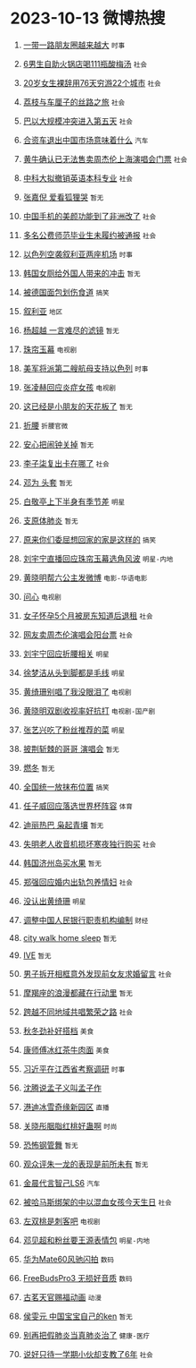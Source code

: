 # 2023-10-13 微博热搜 
1. [一带一路朋友圈越来越大](https://m.weibo.cn/search?containerid=100103type%3D1%26t%3D10%26q%3D%23%E4%B8%80%E5%B8%A6%E4%B8%80%E8%B7%AF%E6%9C%8B%E5%8F%8B%E5%9C%88%E8%B6%8A%E6%9D%A5%E8%B6%8A%E5%A4%A7%23&stream_entry_id=51&isnewpage=1&extparam=seat%3D1%26filter_type%3Drealtimehot%26pos%3D0%26c_type%3D51%26q%3D%2523%25E4%25B8%2580%25E5%25B8%25A6%25E4%25B8%2580%25E8%25B7%25AF%25E6%259C%258B%25E5%258F%258B%25E5%259C%2588%25E8%25B6%258A%25E6%259D%25A5%25E8%25B6%258A%25E5%25A4%25A7%2523%26dgr%3D0%26stream_entry_id%3D51%26cate%3D10103%26display_time%3D1697138269%26pre_seqid%3D1697138269011027352204) `时事` 

2. [6男生自助火锅店喝111瓶酸梅汤](https://m.weibo.cn/search?containerid=100103type%3D1%26t%3D10%26q%3D%236%E7%94%B7%E7%94%9F%E8%87%AA%E5%8A%A9%E7%81%AB%E9%94%85%E5%BA%97%E5%96%9D111%E7%93%B6%E9%85%B8%E6%A2%85%E6%B1%A4%23&stream_entry_id=31&isnewpage=1&extparam=seat%3D1%26stream_entry_id%3D31%26c_type%3D31%26band_rank%3D1%26cate%3D5001%26filter_type%3Drealtimehot%26pos%3D0%26lcate%3D5001%26q%3D%25236%25E7%2594%25B7%25E7%2594%259F%25E8%2587%25AA%25E5%258A%25A9%25E7%2581%25AB%25E9%2594%2585%25E5%25BA%2597%25E5%2596%259D111%25E7%2593%25B6%25E9%2585%25B8%25E6%25A2%2585%25E6%25B1%25A4%2523%26dgr%3D0%26realpos%3D1%26flag%3D2%26display_time%3D1697138269%26pre_seqid%3D1697138269011027352204) `社会` 

3. [20岁女生裸辞用76天穷游22个城市](https://m.weibo.cn/search?containerid=100103type%3D1%26t%3D10%26q%3D%2320%E5%B2%81%E5%A5%B3%E7%94%9F%E8%A3%B8%E8%BE%9E%E7%94%A876%E5%A4%A9%E7%A9%B7%E6%B8%B822%E4%B8%AA%E5%9F%8E%E5%B8%82%23&stream_entry_id=31&isnewpage=1&extparam=seat%3D1%26stream_entry_id%3D31%26c_type%3D31%26band_rank%3D2%26cate%3D5001%26filter_type%3Drealtimehot%26pos%3D1%26lcate%3D5001%26q%3D%252320%25E5%25B2%2581%25E5%25A5%25B3%25E7%2594%259F%25E8%25A3%25B8%25E8%25BE%259E%25E7%2594%25A876%25E5%25A4%25A9%25E7%25A9%25B7%25E6%25B8%25B822%25E4%25B8%25AA%25E5%259F%258E%25E5%25B8%2582%2523%26dgr%3D0%26realpos%3D2%26flag%3D0%26display_time%3D1697138269%26pre_seqid%3D1697138269011027352204) `社会` 

4. [荔枝与车厘子的丝路之旅](https://m.weibo.cn/search?containerid=100103type%3D1%26t%3D10%26q%3D%23%E8%8D%94%E6%9E%9D%E4%B8%8E%E8%BD%A6%E5%8E%98%E5%AD%90%E7%9A%84%E4%B8%9D%E8%B7%AF%E4%B9%8B%E6%97%85%23&stream_entry_id=31&isnewpage=1&extparam=seat%3D1%26stream_entry_id%3D31%26c_type%3D31%26band_rank%3D3%26cate%3D5001%26filter_type%3Drealtimehot%26pos%3D2%26lcate%3D5001%26q%3D%2523%25E8%258D%2594%25E6%259E%259D%25E4%25B8%258E%25E8%25BD%25A6%25E5%258E%2598%25E5%25AD%2590%25E7%259A%2584%25E4%25B8%259D%25E8%25B7%25AF%25E4%25B9%258B%25E6%2597%2585%2523%26dgr%3D0%26realpos%3D3%26flag%3D0%26display_time%3D1697138269%26pre_seqid%3D1697138269011027352204) `社会` 

5. [巴以大规模冲突进入第五天](https://m.weibo.cn/search?containerid=100103type%3D1%26t%3D10%26q%3D%23%E5%B7%B4%E4%BB%A5%E5%A4%A7%E8%A7%84%E6%A8%A1%E5%86%B2%E7%AA%81%E8%BF%9B%E5%85%A5%E7%AC%AC%E4%BA%94%E5%A4%A9%23&stream_entry_id=31&isnewpage=1&extparam=seat%3D1%26stream_entry_id%3D31%26c_type%3D31%26band_rank%3D4%26cate%3D5001%26filter_type%3Drealtimehot%26pos%3D3%26lcate%3D5001%26q%3D%2523%25E5%25B7%25B4%25E4%25BB%25A5%25E5%25A4%25A7%25E8%25A7%2584%25E6%25A8%25A1%25E5%2586%25B2%25E7%25AA%2581%25E8%25BF%259B%25E5%2585%25A5%25E7%25AC%25AC%25E4%25BA%2594%25E5%25A4%25A9%2523%26dgr%3D0%26realpos%3D4%26flag%3D0%26display_time%3D1697138269%26pre_seqid%3D1697138269011027352204) `社会` 

6. [合资车退出中国市场意味着什么](https://m.weibo.cn/search?containerid=100103type%3D1%26t%3D10%26q%3D%23%E5%90%88%E8%B5%84%E8%BD%A6%E9%80%80%E5%87%BA%E4%B8%AD%E5%9B%BD%E5%B8%82%E5%9C%BA%E6%84%8F%E5%91%B3%E7%9D%80%E4%BB%80%E4%B9%88%23&stream_entry_id=31&isnewpage=1&extparam=seat%3D1%26stream_entry_id%3D31%26c_type%3D31%26band_rank%3D5%26cate%3D5001%26filter_type%3Drealtimehot%26pos%3D4%26lcate%3D5001%26q%3D%2523%25E5%2590%2588%25E8%25B5%2584%25E8%25BD%25A6%25E9%2580%2580%25E5%2587%25BA%25E4%25B8%25AD%25E5%259B%25BD%25E5%25B8%2582%25E5%259C%25BA%25E6%2584%258F%25E5%2591%25B3%25E7%259D%2580%25E4%25BB%2580%25E4%25B9%2588%2523%26dgr%3D0%26realpos%3D5%26flag%3D0%26display_time%3D1697138269%26pre_seqid%3D1697138269011027352204) `汽车` 

7. [黄牛确认已无法售卖周杰伦上海演唱会门票](https://m.weibo.cn/search?containerid=100103type%3D1%26t%3D10%26q%3D%23%E9%BB%84%E7%89%9B%E7%A1%AE%E8%AE%A4%E5%B7%B2%E6%97%A0%E6%B3%95%E5%94%AE%E5%8D%96%E5%91%A8%E6%9D%B0%E4%BC%A6%E4%B8%8A%E6%B5%B7%E6%BC%94%E5%94%B1%E4%BC%9A%E9%97%A8%E7%A5%A8%23&stream_entry_id=31&isnewpage=1&extparam=seat%3D1%26stream_entry_id%3D31%26c_type%3D31%26band_rank%3D6%26cate%3D5001%26filter_type%3Drealtimehot%26pos%3D5%26lcate%3D5001%26q%3D%2523%25E9%25BB%2584%25E7%2589%259B%25E7%25A1%25AE%25E8%25AE%25A4%25E5%25B7%25B2%25E6%2597%25A0%25E6%25B3%2595%25E5%2594%25AE%25E5%258D%2596%25E5%2591%25A8%25E6%259D%25B0%25E4%25BC%25A6%25E4%25B8%258A%25E6%25B5%25B7%25E6%25BC%2594%25E5%2594%25B1%25E4%25BC%259A%25E9%2597%25A8%25E7%25A5%25A8%2523%26dgr%3D0%26realpos%3D6%26flag%3D0%26display_time%3D1697138269%26pre_seqid%3D1697138269011027352204) `社会` 

8. [中科大拟撤销英语本科专业](https://m.weibo.cn/search?containerid=100103type%3D1%26t%3D10%26q%3D%23%E4%B8%AD%E7%A7%91%E5%A4%A7%E6%8B%9F%E6%92%A4%E9%94%80%E8%8B%B1%E8%AF%AD%E6%9C%AC%E7%A7%91%E4%B8%93%E4%B8%9A%23&stream_entry_id=31&isnewpage=1&extparam=seat%3D1%26stream_entry_id%3D31%26c_type%3D31%26band_rank%3D7%26cate%3D5001%26filter_type%3Drealtimehot%26pos%3D6%26lcate%3D5001%26q%3D%2523%25E4%25B8%25AD%25E7%25A7%2591%25E5%25A4%25A7%25E6%258B%259F%25E6%2592%25A4%25E9%2594%2580%25E8%258B%25B1%25E8%25AF%25AD%25E6%259C%25AC%25E7%25A7%2591%25E4%25B8%2593%25E4%25B8%259A%2523%26dgr%3D0%26realpos%3D7%26flag%3D0%26display_time%3D1697138269%26pre_seqid%3D1697138269011027352204) `社会` 

9. [张嘉倪 爱看狐狸哭](https://m.weibo.cn/search?containerid=100103type%3D1%26t%3D10%26q%3D%E5%BC%A0%E5%98%89%E5%80%AA+%E7%88%B1%E7%9C%8B%E7%8B%90%E7%8B%B8%E5%93%AD&stream_entry_id=31&isnewpage=1&extparam=seat%3D1%26stream_entry_id%3D31%26c_type%3D31%26band_rank%3D8%26cate%3D5001%26filter_type%3Drealtimehot%26pos%3D7%26lcate%3D5001%26q%3D%25E5%25BC%25A0%25E5%2598%2589%25E5%2580%25AA%2520%25E7%2588%25B1%25E7%259C%258B%25E7%258B%2590%25E7%258B%25B8%25E5%2593%25AD%26dgr%3D0%26realpos%3D8%26flag%3D0%26display_time%3D1697138269%26pre_seqid%3D1697138269011027352204) `暂无` 

10. [中国手机的美颜功能到了非洲改了](https://m.weibo.cn/search?containerid=100103type%3D1%26t%3D10%26q%3D%23%E4%B8%AD%E5%9B%BD%E6%89%8B%E6%9C%BA%E7%9A%84%E7%BE%8E%E9%A2%9C%E5%8A%9F%E8%83%BD%E5%88%B0%E4%BA%86%E9%9D%9E%E6%B4%B2%E6%94%B9%E4%BA%86%23&stream_entry_id=31&isnewpage=1&extparam=seat%3D1%26stream_entry_id%3D31%26c_type%3D31%26band_rank%3D9%26cate%3D5001%26filter_type%3Drealtimehot%26pos%3D8%26lcate%3D5001%26q%3D%2523%25E4%25B8%25AD%25E5%259B%25BD%25E6%2589%258B%25E6%259C%25BA%25E7%259A%2584%25E7%25BE%258E%25E9%25A2%259C%25E5%258A%259F%25E8%2583%25BD%25E5%2588%25B0%25E4%25BA%2586%25E9%259D%259E%25E6%25B4%25B2%25E6%2594%25B9%25E4%25BA%2586%2523%26dgr%3D0%26realpos%3D9%26flag%3D0%26display_time%3D1697138269%26pre_seqid%3D1697138269011027352204) `社会` 

11. [多名公费师范毕业生未履约被通报](https://m.weibo.cn/search?containerid=100103type%3D1%26t%3D10%26q%3D%23%E5%A4%9A%E5%90%8D%E5%85%AC%E8%B4%B9%E5%B8%88%E8%8C%83%E6%AF%95%E4%B8%9A%E7%94%9F%E6%9C%AA%E5%B1%A5%E7%BA%A6%E8%A2%AB%E9%80%9A%E6%8A%A5%23&stream_entry_id=31&isnewpage=1&extparam=seat%3D1%26stream_entry_id%3D31%26c_type%3D31%26band_rank%3D10%26cate%3D5001%26filter_type%3Drealtimehot%26pos%3D9%26lcate%3D5001%26q%3D%2523%25E5%25A4%259A%25E5%2590%258D%25E5%2585%25AC%25E8%25B4%25B9%25E5%25B8%2588%25E8%258C%2583%25E6%25AF%2595%25E4%25B8%259A%25E7%2594%259F%25E6%259C%25AA%25E5%25B1%25A5%25E7%25BA%25A6%25E8%25A2%25AB%25E9%2580%259A%25E6%258A%25A5%2523%26dgr%3D0%26realpos%3D10%26flag%3D0%26display_time%3D1697138269%26pre_seqid%3D1697138269011027352204) `社会` 

12. [以色列空袭叙利亚两座机场](https://m.weibo.cn/search?containerid=100103type%3D1%26t%3D10%26q%3D%23%E4%BB%A5%E8%89%B2%E5%88%97%E7%A9%BA%E8%A2%AD%E5%8F%99%E5%88%A9%E4%BA%9A%E4%B8%A4%E5%BA%A7%E6%9C%BA%E5%9C%BA%23&stream_entry_id=31&isnewpage=1&extparam=seat%3D1%26stream_entry_id%3D31%26c_type%3D31%26band_rank%3D11%26cate%3D5001%26filter_type%3Drealtimehot%26pos%3D10%26lcate%3D5001%26q%3D%2523%25E4%25BB%25A5%25E8%2589%25B2%25E5%2588%2597%25E7%25A9%25BA%25E8%25A2%25AD%25E5%258F%2599%25E5%2588%25A9%25E4%25BA%259A%25E4%25B8%25A4%25E5%25BA%25A7%25E6%259C%25BA%25E5%259C%25BA%2523%26dgr%3D0%26realpos%3D11%26flag%3D0%26display_time%3D1697138269%26pre_seqid%3D1697138269011027352204) `时事` 

13. [韩国女厕给外国人带来的冲击](https://m.weibo.cn/search?containerid=100103type%3D1%26t%3D10%26q%3D%E9%9F%A9%E5%9B%BD%E5%A5%B3%E5%8E%95%E7%BB%99%E5%A4%96%E5%9B%BD%E4%BA%BA%E5%B8%A6%E6%9D%A5%E7%9A%84%E5%86%B2%E5%87%BB&stream_entry_id=31&isnewpage=1&extparam=seat%3D1%26stream_entry_id%3D31%26c_type%3D31%26band_rank%3D12%26cate%3D5001%26filter_type%3Drealtimehot%26pos%3D11%26lcate%3D5001%26q%3D%25E9%259F%25A9%25E5%259B%25BD%25E5%25A5%25B3%25E5%258E%2595%25E7%25BB%2599%25E5%25A4%2596%25E5%259B%25BD%25E4%25BA%25BA%25E5%25B8%25A6%25E6%259D%25A5%25E7%259A%2584%25E5%2586%25B2%25E5%2587%25BB%26dgr%3D0%26realpos%3D12%26flag%3D0%26display_time%3D1697138269%26pre_seqid%3D1697138269011027352204) `暂无` 

14. [被德国面包划伤食道](https://m.weibo.cn/search?containerid=100103type%3D1%26t%3D10%26q%3D%23%E8%A2%AB%E5%BE%B7%E5%9B%BD%E9%9D%A2%E5%8C%85%E5%88%92%E4%BC%A4%E9%A3%9F%E9%81%93%23&stream_entry_id=31&isnewpage=1&extparam=seat%3D1%26stream_entry_id%3D31%26c_type%3D31%26band_rank%3D13%26cate%3D5001%26filter_type%3Drealtimehot%26pos%3D12%26lcate%3D5001%26q%3D%2523%25E8%25A2%25AB%25E5%25BE%25B7%25E5%259B%25BD%25E9%259D%25A2%25E5%258C%2585%25E5%2588%2592%25E4%25BC%25A4%25E9%25A3%259F%25E9%2581%2593%2523%26dgr%3D0%26realpos%3D13%26flag%3D0%26display_time%3D1697138269%26pre_seqid%3D1697138269011027352204) `搞笑` 

15. [叙利亚](https://m.weibo.cn/search?containerid=100103type%3D1%26t%3D10%26q%3D%23%E5%8F%99%E5%88%A9%E4%BA%9A%23&stream_entry_id=31&isnewpage=1&extparam=seat%3D1%26stream_entry_id%3D31%26c_type%3D31%26band_rank%3D14%26cate%3D5001%26filter_type%3Drealtimehot%26pos%3D13%26lcate%3D5001%26q%3D%2523%25E5%258F%2599%25E5%2588%25A9%25E4%25BA%259A%2523%26dgr%3D0%26realpos%3D14%26flag%3D0%26display_time%3D1697138269%26pre_seqid%3D1697138269011027352204) `地区` 

16. [杨超越 一言难尽的滤镜](https://m.weibo.cn/search?containerid=100103type%3D1%26t%3D10%26q%3D%E6%9D%A8%E8%B6%85%E8%B6%8A+%E4%B8%80%E8%A8%80%E9%9A%BE%E5%B0%BD%E7%9A%84%E6%BB%A4%E9%95%9C&stream_entry_id=31&isnewpage=1&extparam=seat%3D1%26stream_entry_id%3D31%26c_type%3D31%26band_rank%3D15%26cate%3D5001%26filter_type%3Drealtimehot%26pos%3D14%26lcate%3D5001%26q%3D%25E6%259D%25A8%25E8%25B6%2585%25E8%25B6%258A%2520%25E4%25B8%2580%25E8%25A8%2580%25E9%259A%25BE%25E5%25B0%25BD%25E7%259A%2584%25E6%25BB%25A4%25E9%2595%259C%26dgr%3D0%26realpos%3D15%26flag%3D0%26display_time%3D1697138269%26pre_seqid%3D1697138269011027352204) `暂无` 

17. [珠帘玉幕](https://m.weibo.cn/search?containerid=100103type%3D1%26t%3D10%26q%3D%E7%8F%A0%E5%B8%98%E7%8E%89%E5%B9%95&stream_entry_id=31&isnewpage=1&extparam=seat%3D1%26stream_entry_id%3D31%26c_type%3D31%26band_rank%3D16%26cate%3D5001%26filter_type%3Drealtimehot%26pos%3D15%26lcate%3D5001%26q%3D%25E7%258F%25A0%25E5%25B8%2598%25E7%258E%2589%25E5%25B9%2595%26dgr%3D0%26realpos%3D16%26flag%3D0%26display_time%3D1697138269%26pre_seqid%3D1697138269011027352204) `电视剧` 

18. [美军将派第二艘航母支持以色列](https://m.weibo.cn/search?containerid=100103type%3D1%26t%3D10%26q%3D%23%E7%BE%8E%E5%86%9B%E5%B0%86%E6%B4%BE%E7%AC%AC%E4%BA%8C%E8%89%98%E8%88%AA%E6%AF%8D%E6%94%AF%E6%8C%81%E4%BB%A5%E8%89%B2%E5%88%97%23&stream_entry_id=31&isnewpage=1&extparam=seat%3D1%26stream_entry_id%3D31%26c_type%3D31%26band_rank%3D17%26cate%3D5001%26filter_type%3Drealtimehot%26pos%3D16%26lcate%3D5001%26q%3D%2523%25E7%25BE%258E%25E5%2586%259B%25E5%25B0%2586%25E6%25B4%25BE%25E7%25AC%25AC%25E4%25BA%258C%25E8%2589%2598%25E8%2588%25AA%25E6%25AF%258D%25E6%2594%25AF%25E6%258C%2581%25E4%25BB%25A5%25E8%2589%25B2%25E5%2588%2597%2523%26dgr%3D0%26realpos%3D17%26flag%3D0%26display_time%3D1697138269%26pre_seqid%3D1697138269011027352204) `时事` 

19. [张凌赫回应炎症女孩](https://m.weibo.cn/search?containerid=100103type%3D1%26t%3D10%26q%3D%23%E5%BC%A0%E5%87%8C%E8%B5%AB%E5%9B%9E%E5%BA%94%E7%82%8E%E7%97%87%E5%A5%B3%E5%AD%A9%23&stream_entry_id=31&isnewpage=1&extparam=seat%3D1%26stream_entry_id%3D31%26c_type%3D31%26band_rank%3D18%26cate%3D5001%26filter_type%3Drealtimehot%26pos%3D17%26lcate%3D5001%26q%3D%2523%25E5%25BC%25A0%25E5%2587%258C%25E8%25B5%25AB%25E5%259B%259E%25E5%25BA%2594%25E7%2582%258E%25E7%2597%2587%25E5%25A5%25B3%25E5%25AD%25A9%2523%26dgr%3D0%26realpos%3D18%26flag%3D0%26display_time%3D1697138269%26pre_seqid%3D1697138269011027352204) `电视剧` 

20. [这已经是小朋友的天花板了](https://m.weibo.cn/search?containerid=100103type%3D1%26t%3D10%26q%3D%E8%BF%99%E5%B7%B2%E7%BB%8F%E6%98%AF%E5%B0%8F%E6%9C%8B%E5%8F%8B%E7%9A%84%E5%A4%A9%E8%8A%B1%E6%9D%BF%E4%BA%86&stream_entry_id=31&isnewpage=1&extparam=seat%3D1%26stream_entry_id%3D31%26c_type%3D31%26band_rank%3D19%26cate%3D5001%26filter_type%3Drealtimehot%26pos%3D18%26lcate%3D5001%26q%3D%25E8%25BF%2599%25E5%25B7%25B2%25E7%25BB%258F%25E6%2598%25AF%25E5%25B0%258F%25E6%259C%258B%25E5%258F%258B%25E7%259A%2584%25E5%25A4%25A9%25E8%258A%25B1%25E6%259D%25BF%25E4%25BA%2586%26dgr%3D0%26realpos%3D19%26flag%3D0%26display_time%3D1697138269%26pre_seqid%3D1697138269011027352204) `暂无` 

21. [折腰](https://m.weibo.cn/search?containerid=100103type%3D1%26t%3D10%26q%3D%E6%8A%98%E8%85%B0&stream_entry_id=31&isnewpage=1&extparam=seat%3D1%26stream_entry_id%3D31%26c_type%3D31%26band_rank%3D20%26cate%3D5001%26filter_type%3Drealtimehot%26pos%3D19%26lcate%3D5001%26q%3D%25E6%258A%2598%25E8%2585%25B0%26dgr%3D0%26realpos%3D20%26flag%3D0%26display_time%3D1697138269%26pre_seqid%3D1697138269011027352204) `折腰官微` 

22. [安心把闹钟关掉](https://m.weibo.cn/search?containerid=100103type%3D1%26t%3D10%26q%3D%E5%AE%89%E5%BF%83%E6%8A%8A%E9%97%B9%E9%92%9F%E5%85%B3%E6%8E%89&stream_entry_id=31&isnewpage=1&extparam=seat%3D1%26stream_entry_id%3D31%26c_type%3D31%26band_rank%3D21%26cate%3D5001%26filter_type%3Drealtimehot%26pos%3D20%26lcate%3D5001%26q%3D%25E5%25AE%2589%25E5%25BF%2583%25E6%258A%258A%25E9%2597%25B9%25E9%2592%259F%25E5%2585%25B3%25E6%258E%2589%26dgr%3D0%26realpos%3D21%26flag%3D1%26display_time%3D1697138269%26pre_seqid%3D1697138269011027352204) `暂无` 

23. [李子柒复出卡在哪了](https://m.weibo.cn/search?containerid=100103type%3D1%26t%3D10%26q%3D%23%E6%9D%8E%E5%AD%90%E6%9F%92%E5%A4%8D%E5%87%BA%E5%8D%A1%E5%9C%A8%E5%93%AA%E4%BA%86%23&stream_entry_id=31&isnewpage=1&extparam=seat%3D1%26stream_entry_id%3D31%26c_type%3D31%26band_rank%3D22%26cate%3D5001%26filter_type%3Drealtimehot%26pos%3D21%26lcate%3D5001%26q%3D%2523%25E6%259D%258E%25E5%25AD%2590%25E6%259F%2592%25E5%25A4%258D%25E5%2587%25BA%25E5%258D%25A1%25E5%259C%25A8%25E5%2593%25AA%25E4%25BA%2586%2523%26dgr%3D0%26realpos%3D22%26flag%3D0%26display_time%3D1697138269%26pre_seqid%3D1697138269011027352204) `社会` 

24. [邓为 头套](https://m.weibo.cn/search?containerid=100103type%3D1%26t%3D10%26q%3D%E9%82%93%E4%B8%BA+%E5%A4%B4%E5%A5%97&stream_entry_id=31&isnewpage=1&extparam=seat%3D1%26stream_entry_id%3D31%26c_type%3D31%26band_rank%3D23%26cate%3D5001%26filter_type%3Drealtimehot%26pos%3D22%26lcate%3D5001%26q%3D%25E9%2582%2593%25E4%25B8%25BA%2520%25E5%25A4%25B4%25E5%25A5%2597%26dgr%3D0%26realpos%3D23%26flag%3D0%26display_time%3D1697138269%26pre_seqid%3D1697138269011027352204) `暂无` 

25. [白敬亭上下半身有季节差](https://m.weibo.cn/search?containerid=100103type%3D1%26t%3D10%26q%3D%23%E7%99%BD%E6%95%AC%E4%BA%AD%E4%B8%8A%E4%B8%8B%E5%8D%8A%E8%BA%AB%E6%9C%89%E5%AD%A3%E8%8A%82%E5%B7%AE%23&stream_entry_id=31&isnewpage=1&extparam=seat%3D1%26stream_entry_id%3D31%26c_type%3D31%26band_rank%3D24%26cate%3D5001%26filter_type%3Drealtimehot%26pos%3D23%26lcate%3D5001%26q%3D%2523%25E7%2599%25BD%25E6%2595%25AC%25E4%25BA%25AD%25E4%25B8%258A%25E4%25B8%258B%25E5%258D%258A%25E8%25BA%25AB%25E6%259C%2589%25E5%25AD%25A3%25E8%258A%2582%25E5%25B7%25AE%2523%26dgr%3D0%26realpos%3D24%26flag%3D0%26display_time%3D1697138269%26pre_seqid%3D1697138269011027352204) `明星` 

26. [支原体肺炎](https://m.weibo.cn/search?containerid=100103type%3D1%26t%3D10%26q%3D%E6%94%AF%E5%8E%9F%E4%BD%93%E8%82%BA%E7%82%8E&stream_entry_id=31&isnewpage=1&extparam=seat%3D1%26stream_entry_id%3D31%26c_type%3D31%26band_rank%3D25%26cate%3D5001%26filter_type%3Drealtimehot%26pos%3D24%26lcate%3D5001%26q%3D%25E6%2594%25AF%25E5%258E%259F%25E4%25BD%2593%25E8%2582%25BA%25E7%2582%258E%26dgr%3D0%26realpos%3D25%26flag%3D0%26display_time%3D1697138269%26pre_seqid%3D1697138269011027352204) `暂无` 

27. [原来你们委屈想回家的家是这样的](https://m.weibo.cn/search?containerid=100103type%3D1%26t%3D10%26q%3D%23%E5%8E%9F%E6%9D%A5%E4%BD%A0%E4%BB%AC%E5%A7%94%E5%B1%88%E6%83%B3%E5%9B%9E%E5%AE%B6%E7%9A%84%E5%AE%B6%E6%98%AF%E8%BF%99%E6%A0%B7%E7%9A%84%23&stream_entry_id=31&isnewpage=1&extparam=seat%3D1%26stream_entry_id%3D31%26c_type%3D31%26band_rank%3D26%26cate%3D5001%26filter_type%3Drealtimehot%26pos%3D25%26lcate%3D5001%26q%3D%2523%25E5%258E%259F%25E6%259D%25A5%25E4%25BD%25A0%25E4%25BB%25AC%25E5%25A7%2594%25E5%25B1%2588%25E6%2583%25B3%25E5%259B%259E%25E5%25AE%25B6%25E7%259A%2584%25E5%25AE%25B6%25E6%2598%25AF%25E8%25BF%2599%25E6%25A0%25B7%25E7%259A%2584%2523%26dgr%3D0%26realpos%3D26%26flag%3D1%26display_time%3D1697138269%26pre_seqid%3D1697138269011027352204) `搞笑` 

28. [刘宇宁直播回应珠帘玉幕选角风波](https://m.weibo.cn/search?containerid=100103type%3D1%26t%3D10%26q%3D%23%E5%88%98%E5%AE%87%E5%AE%81%E7%9B%B4%E6%92%AD%E5%9B%9E%E5%BA%94%E7%8F%A0%E5%B8%98%E7%8E%89%E5%B9%95%E9%80%89%E8%A7%92%E9%A3%8E%E6%B3%A2%23&stream_entry_id=31&isnewpage=1&extparam=seat%3D1%26stream_entry_id%3D31%26c_type%3D31%26band_rank%3D27%26cate%3D5001%26filter_type%3Drealtimehot%26pos%3D26%26lcate%3D5001%26q%3D%2523%25E5%2588%2598%25E5%25AE%2587%25E5%25AE%2581%25E7%259B%25B4%25E6%2592%25AD%25E5%259B%259E%25E5%25BA%2594%25E7%258F%25A0%25E5%25B8%2598%25E7%258E%2589%25E5%25B9%2595%25E9%2580%2589%25E8%25A7%2592%25E9%25A3%258E%25E6%25B3%25A2%2523%26dgr%3D0%26realpos%3D27%26flag%3D0%26display_time%3D1697138269%26pre_seqid%3D1697138269011027352204) `明星-内地` 

29. [黄晓明帮六公主发微博](https://m.weibo.cn/search?containerid=100103type%3D1%26t%3D10%26q%3D%23%E9%BB%84%E6%99%93%E6%98%8E%E5%B8%AE%E5%85%AD%E5%85%AC%E4%B8%BB%E5%8F%91%E5%BE%AE%E5%8D%9A%23&stream_entry_id=31&isnewpage=1&extparam=seat%3D1%26stream_entry_id%3D31%26c_type%3D31%26band_rank%3D28%26cate%3D5001%26filter_type%3Drealtimehot%26pos%3D27%26lcate%3D5001%26q%3D%2523%25E9%25BB%2584%25E6%2599%2593%25E6%2598%258E%25E5%25B8%25AE%25E5%2585%25AD%25E5%2585%25AC%25E4%25B8%25BB%25E5%258F%2591%25E5%25BE%25AE%25E5%258D%259A%2523%26dgr%3D0%26realpos%3D28%26flag%3D0%26display_time%3D1697138269%26pre_seqid%3D1697138269011027352204) `电影-华语电影` 

30. [问心](https://m.weibo.cn/search?containerid=100103type%3D1%26t%3D10%26q%3D%E9%97%AE%E5%BF%83&stream_entry_id=31&isnewpage=1&extparam=seat%3D1%26stream_entry_id%3D31%26c_type%3D31%26band_rank%3D29%26cate%3D5001%26filter_type%3Drealtimehot%26pos%3D28%26lcate%3D5001%26q%3D%25E9%2597%25AE%25E5%25BF%2583%26dgr%3D0%26realpos%3D29%26flag%3D0%26display_time%3D1697138269%26pre_seqid%3D1697138269011027352204) `电视剧` 

31. [女子怀孕5个月被房东知道后退租](https://m.weibo.cn/search?containerid=100103type%3D1%26t%3D10%26q%3D%23%E5%A5%B3%E5%AD%90%E6%80%80%E5%AD%955%E4%B8%AA%E6%9C%88%E8%A2%AB%E6%88%BF%E4%B8%9C%E7%9F%A5%E9%81%93%E5%90%8E%E9%80%80%E7%A7%9F%23&stream_entry_id=31&isnewpage=1&extparam=seat%3D1%26stream_entry_id%3D31%26c_type%3D31%26band_rank%3D30%26cate%3D5001%26filter_type%3Drealtimehot%26pos%3D29%26lcate%3D5001%26q%3D%2523%25E5%25A5%25B3%25E5%25AD%2590%25E6%2580%2580%25E5%25AD%25955%25E4%25B8%25AA%25E6%259C%2588%25E8%25A2%25AB%25E6%2588%25BF%25E4%25B8%259C%25E7%259F%25A5%25E9%2581%2593%25E5%2590%258E%25E9%2580%2580%25E7%25A7%259F%2523%26dgr%3D0%26realpos%3D30%26flag%3D0%26display_time%3D1697138269%26pre_seqid%3D1697138269011027352204) `社会` 

32. [网友卖周杰伦演唱会阳台票](https://m.weibo.cn/search?containerid=100103type%3D1%26t%3D10%26q%3D%23%E7%BD%91%E5%8F%8B%E5%8D%96%E5%91%A8%E6%9D%B0%E4%BC%A6%E6%BC%94%E5%94%B1%E4%BC%9A%E9%98%B3%E5%8F%B0%E7%A5%A8%23&stream_entry_id=31&isnewpage=1&extparam=seat%3D1%26stream_entry_id%3D31%26c_type%3D31%26band_rank%3D31%26cate%3D5001%26filter_type%3Drealtimehot%26pos%3D30%26lcate%3D5001%26q%3D%2523%25E7%25BD%2591%25E5%258F%258B%25E5%258D%2596%25E5%2591%25A8%25E6%259D%25B0%25E4%25BC%25A6%25E6%25BC%2594%25E5%2594%25B1%25E4%25BC%259A%25E9%2598%25B3%25E5%258F%25B0%25E7%25A5%25A8%2523%26dgr%3D0%26realpos%3D31%26flag%3D0%26display_time%3D1697138269%26pre_seqid%3D1697138269011027352204) `社会` 

33. [刘宇宁回应折腰相关](https://m.weibo.cn/search?containerid=100103type%3D1%26t%3D10%26q%3D%23%E5%88%98%E5%AE%87%E5%AE%81%E5%9B%9E%E5%BA%94%E6%8A%98%E8%85%B0%E7%9B%B8%E5%85%B3%23&stream_entry_id=31&isnewpage=1&extparam=seat%3D1%26stream_entry_id%3D31%26c_type%3D31%26band_rank%3D32%26cate%3D5001%26filter_type%3Drealtimehot%26pos%3D31%26lcate%3D5001%26q%3D%2523%25E5%2588%2598%25E5%25AE%2587%25E5%25AE%2581%25E5%259B%259E%25E5%25BA%2594%25E6%258A%2598%25E8%2585%25B0%25E7%259B%25B8%25E5%2585%25B3%2523%26dgr%3D0%26realpos%3D32%26flag%3D0%26display_time%3D1697138269%26pre_seqid%3D1697138269011027352204) `明星` 

34. [徐梦洁从头到脚都是毛线](https://m.weibo.cn/search?containerid=100103type%3D1%26t%3D10%26q%3D%23%E5%BE%90%E6%A2%A6%E6%B4%81%E4%BB%8E%E5%A4%B4%E5%88%B0%E8%84%9A%E9%83%BD%E6%98%AF%E6%AF%9B%E7%BA%BF%23&stream_entry_id=31&isnewpage=1&extparam=seat%3D1%26stream_entry_id%3D31%26c_type%3D31%26band_rank%3D33%26cate%3D5001%26filter_type%3Drealtimehot%26pos%3D32%26lcate%3D5001%26q%3D%2523%25E5%25BE%2590%25E6%25A2%25A6%25E6%25B4%2581%25E4%25BB%258E%25E5%25A4%25B4%25E5%2588%25B0%25E8%2584%259A%25E9%2583%25BD%25E6%2598%25AF%25E6%25AF%259B%25E7%25BA%25BF%2523%26dgr%3D0%26realpos%3D33%26flag%3D0%26display_time%3D1697138269%26pre_seqid%3D1697138269011027352204) `明星` 

35. [黄绮珊别唱了我没眼泪了](https://m.weibo.cn/search?containerid=100103type%3D1%26t%3D10%26q%3D%23%E9%BB%84%E7%BB%AE%E7%8F%8A%E5%88%AB%E5%94%B1%E4%BA%86%E6%88%91%E6%B2%A1%E7%9C%BC%E6%B3%AA%E4%BA%86%23&stream_entry_id=31&isnewpage=1&extparam=seat%3D1%26stream_entry_id%3D31%26c_type%3D31%26band_rank%3D34%26cate%3D5001%26filter_type%3Drealtimehot%26pos%3D33%26lcate%3D5001%26q%3D%2523%25E9%25BB%2584%25E7%25BB%25AE%25E7%258F%258A%25E5%2588%25AB%25E5%2594%25B1%25E4%25BA%2586%25E6%2588%2591%25E6%25B2%25A1%25E7%259C%25BC%25E6%25B3%25AA%25E4%25BA%2586%2523%26dgr%3D0%26realpos%3D34%26flag%3D0%26display_time%3D1697138269%26pre_seqid%3D1697138269011027352204) `电视剧` 

36. [黄晓明双剧收视率好抗打](https://m.weibo.cn/search?containerid=100103type%3D1%26t%3D10%26q%3D%23%E9%BB%84%E6%99%93%E6%98%8E%E5%8F%8C%E5%89%A7%E6%94%B6%E8%A7%86%E7%8E%87%E5%A5%BD%E6%8A%97%E6%89%93%23&stream_entry_id=31&isnewpage=1&extparam=seat%3D1%26stream_entry_id%3D31%26c_type%3D31%26band_rank%3D35%26cate%3D5001%26filter_type%3Drealtimehot%26pos%3D34%26lcate%3D5001%26q%3D%2523%25E9%25BB%2584%25E6%2599%2593%25E6%2598%258E%25E5%258F%258C%25E5%2589%25A7%25E6%2594%25B6%25E8%25A7%2586%25E7%258E%2587%25E5%25A5%25BD%25E6%258A%2597%25E6%2589%2593%2523%26dgr%3D0%26realpos%3D35%26flag%3D0%26display_time%3D1697138269%26pre_seqid%3D1697138269011027352204) `电视剧-国产剧` 

37. [张艺兴吃了粉丝推荐的菜](https://m.weibo.cn/search?containerid=100103type%3D1%26t%3D10%26q%3D%23%E5%BC%A0%E8%89%BA%E5%85%B4%E5%90%83%E4%BA%86%E7%B2%89%E4%B8%9D%E6%8E%A8%E8%8D%90%E7%9A%84%E8%8F%9C%23&stream_entry_id=31&isnewpage=1&extparam=seat%3D1%26stream_entry_id%3D31%26c_type%3D31%26band_rank%3D36%26cate%3D5001%26filter_type%3Drealtimehot%26pos%3D35%26lcate%3D5001%26q%3D%2523%25E5%25BC%25A0%25E8%2589%25BA%25E5%2585%25B4%25E5%2590%2583%25E4%25BA%2586%25E7%25B2%2589%25E4%25B8%259D%25E6%258E%25A8%25E8%258D%2590%25E7%259A%2584%25E8%258F%259C%2523%26dgr%3D0%26realpos%3D36%26flag%3D0%26display_time%3D1697138269%26pre_seqid%3D1697138269011027352204) `明星` 

38. [披荆斩棘的哥哥 演唱会](https://m.weibo.cn/search?containerid=100103type%3D1%26t%3D10%26q%3D%E6%8A%AB%E8%8D%86%E6%96%A9%E6%A3%98%E7%9A%84%E5%93%A5%E5%93%A5+%E6%BC%94%E5%94%B1%E4%BC%9A&stream_entry_id=31&isnewpage=1&extparam=seat%3D1%26stream_entry_id%3D31%26c_type%3D31%26band_rank%3D37%26cate%3D5001%26filter_type%3Drealtimehot%26pos%3D36%26lcate%3D5001%26q%3D%25E6%258A%25AB%25E8%258D%2586%25E6%2596%25A9%25E6%25A3%2598%25E7%259A%2584%25E5%2593%25A5%25E5%2593%25A5%2520%25E6%25BC%2594%25E5%2594%25B1%25E4%25BC%259A%26dgr%3D0%26realpos%3D37%26flag%3D0%26display_time%3D1697138269%26pre_seqid%3D1697138269011027352204) `暂无` 

39. [燃冬](https://m.weibo.cn/search?containerid=100103type%3D1%26t%3D10%26q%3D%E7%87%83%E5%86%AC&stream_entry_id=31&isnewpage=1&extparam=seat%3D1%26stream_entry_id%3D31%26c_type%3D31%26band_rank%3D38%26cate%3D5001%26filter_type%3Drealtimehot%26pos%3D37%26lcate%3D5001%26q%3D%25E7%2587%2583%25E5%2586%25AC%26dgr%3D0%26realpos%3D38%26flag%3D0%26display_time%3D1697138269%26pre_seqid%3D1697138269011027352204) `暂无` 

40. [全国统一放抹布位置](https://m.weibo.cn/search?containerid=100103type%3D1%26t%3D10%26q%3D%23%E5%85%A8%E5%9B%BD%E7%BB%9F%E4%B8%80%E6%94%BE%E6%8A%B9%E5%B8%83%E4%BD%8D%E7%BD%AE%23&stream_entry_id=31&isnewpage=1&extparam=seat%3D1%26stream_entry_id%3D31%26c_type%3D31%26band_rank%3D39%26cate%3D5001%26filter_type%3Drealtimehot%26pos%3D38%26lcate%3D5001%26q%3D%2523%25E5%2585%25A8%25E5%259B%25BD%25E7%25BB%259F%25E4%25B8%2580%25E6%2594%25BE%25E6%258A%25B9%25E5%25B8%2583%25E4%25BD%258D%25E7%25BD%25AE%2523%26dgr%3D0%26realpos%3D39%26flag%3D0%26display_time%3D1697138269%26pre_seqid%3D1697138269011027352204) `搞笑` 

41. [任子威回应落选世界杯阵容](https://m.weibo.cn/search?containerid=100103type%3D1%26t%3D10%26q%3D%23%E4%BB%BB%E5%AD%90%E5%A8%81%E5%9B%9E%E5%BA%94%E8%90%BD%E9%80%89%E4%B8%96%E7%95%8C%E6%9D%AF%E9%98%B5%E5%AE%B9%23&stream_entry_id=31&isnewpage=1&extparam=seat%3D1%26stream_entry_id%3D31%26c_type%3D31%26band_rank%3D40%26cate%3D5001%26filter_type%3Drealtimehot%26pos%3D39%26lcate%3D5001%26q%3D%2523%25E4%25BB%25BB%25E5%25AD%2590%25E5%25A8%2581%25E5%259B%259E%25E5%25BA%2594%25E8%2590%25BD%25E9%2580%2589%25E4%25B8%2596%25E7%2595%258C%25E6%259D%25AF%25E9%2598%25B5%25E5%25AE%25B9%2523%26dgr%3D0%26realpos%3D40%26flag%3D0%26display_time%3D1697138269%26pre_seqid%3D1697138269011027352204) `体育` 

42. [迪丽热巴 枭起青壤](https://m.weibo.cn/search?containerid=100103type%3D1%26t%3D10%26q%3D%E8%BF%AA%E4%B8%BD%E7%83%AD%E5%B7%B4+%E6%9E%AD%E8%B5%B7%E9%9D%92%E5%A3%A4&stream_entry_id=31&isnewpage=1&extparam=seat%3D1%26stream_entry_id%3D31%26c_type%3D31%26band_rank%3D41%26cate%3D5001%26filter_type%3Drealtimehot%26pos%3D40%26lcate%3D5001%26q%3D%25E8%25BF%25AA%25E4%25B8%25BD%25E7%2583%25AD%25E5%25B7%25B4%2520%25E6%259E%25AD%25E8%25B5%25B7%25E9%259D%2592%25E5%25A3%25A4%26dgr%3D0%26realpos%3D41%26flag%3D0%26display_time%3D1697138269%26pre_seqid%3D1697138269011027352204) `暂无` 

43. [失明老人收音机损坏寒夜独行购买](https://m.weibo.cn/search?containerid=100103type%3D1%26t%3D10%26q%3D%23%E5%A4%B1%E6%98%8E%E8%80%81%E4%BA%BA%E6%94%B6%E9%9F%B3%E6%9C%BA%E6%8D%9F%E5%9D%8F%E5%AF%92%E5%A4%9C%E7%8B%AC%E8%A1%8C%E8%B4%AD%E4%B9%B0%23&stream_entry_id=31&isnewpage=1&extparam=seat%3D1%26stream_entry_id%3D31%26c_type%3D31%26band_rank%3D42%26cate%3D5001%26filter_type%3Drealtimehot%26pos%3D41%26lcate%3D5001%26q%3D%2523%25E5%25A4%25B1%25E6%2598%258E%25E8%2580%2581%25E4%25BA%25BA%25E6%2594%25B6%25E9%259F%25B3%25E6%259C%25BA%25E6%258D%259F%25E5%259D%258F%25E5%25AF%2592%25E5%25A4%259C%25E7%258B%25AC%25E8%25A1%258C%25E8%25B4%25AD%25E4%25B9%25B0%2523%26dgr%3D0%26realpos%3D42%26flag%3D32768%26display_time%3D1697138269%26pre_seqid%3D1697138269011027352204) `社会` 

44. [韩国济州岛买水果](https://m.weibo.cn/search?containerid=100103type%3D1%26t%3D10%26q%3D%E9%9F%A9%E5%9B%BD%E6%B5%8E%E5%B7%9E%E5%B2%9B%E4%B9%B0%E6%B0%B4%E6%9E%9C&stream_entry_id=31&isnewpage=1&extparam=seat%3D1%26stream_entry_id%3D31%26c_type%3D31%26band_rank%3D43%26cate%3D5001%26filter_type%3Drealtimehot%26pos%3D42%26lcate%3D5001%26q%3D%25E9%259F%25A9%25E5%259B%25BD%25E6%25B5%258E%25E5%25B7%259E%25E5%25B2%259B%25E4%25B9%25B0%25E6%25B0%25B4%25E6%259E%259C%26dgr%3D0%26realpos%3D43%26flag%3D0%26display_time%3D1697138269%26pre_seqid%3D1697138269011027352204) `暂无` 

45. [郑强回应婚内出轨包养情妇](https://m.weibo.cn/search?containerid=100103type%3D1%26t%3D10%26q%3D%23%E9%83%91%E5%BC%BA%E5%9B%9E%E5%BA%94%E5%A9%9A%E5%86%85%E5%87%BA%E8%BD%A8%E5%8C%85%E5%85%BB%E6%83%85%E5%A6%87%23&stream_entry_id=31&isnewpage=1&extparam=seat%3D1%26stream_entry_id%3D31%26c_type%3D31%26band_rank%3D44%26cate%3D5001%26filter_type%3Drealtimehot%26pos%3D43%26lcate%3D5001%26q%3D%2523%25E9%2583%2591%25E5%25BC%25BA%25E5%259B%259E%25E5%25BA%2594%25E5%25A9%259A%25E5%2586%2585%25E5%2587%25BA%25E8%25BD%25A8%25E5%258C%2585%25E5%2585%25BB%25E6%2583%2585%25E5%25A6%2587%2523%26dgr%3D0%26realpos%3D44%26flag%3D0%26display_time%3D1697138269%26pre_seqid%3D1697138269011027352204) `社会` 

46. [没认出黄绮珊](https://m.weibo.cn/search?containerid=100103type%3D1%26t%3D10%26q%3D%23%E6%B2%A1%E8%AE%A4%E5%87%BA%E9%BB%84%E7%BB%AE%E7%8F%8A%23&stream_entry_id=31&isnewpage=1&extparam=seat%3D1%26stream_entry_id%3D31%26c_type%3D31%26band_rank%3D45%26cate%3D5001%26filter_type%3Drealtimehot%26pos%3D44%26lcate%3D5001%26q%3D%2523%25E6%25B2%25A1%25E8%25AE%25A4%25E5%2587%25BA%25E9%25BB%2584%25E7%25BB%25AE%25E7%258F%258A%2523%26dgr%3D0%26realpos%3D45%26flag%3D0%26display_time%3D1697138269%26pre_seqid%3D1697138269011027352204) `明星` 

47. [调整中国人民银行职责机构编制](https://m.weibo.cn/search?containerid=100103type%3D1%26t%3D10%26q%3D%23%E8%B0%83%E6%95%B4%E4%B8%AD%E5%9B%BD%E4%BA%BA%E6%B0%91%E9%93%B6%E8%A1%8C%E8%81%8C%E8%B4%A3%E6%9C%BA%E6%9E%84%E7%BC%96%E5%88%B6%23&stream_entry_id=31&isnewpage=1&extparam=seat%3D1%26stream_entry_id%3D31%26c_type%3D31%26band_rank%3D46%26cate%3D5001%26filter_type%3Drealtimehot%26pos%3D45%26lcate%3D5001%26q%3D%2523%25E8%25B0%2583%25E6%2595%25B4%25E4%25B8%25AD%25E5%259B%25BD%25E4%25BA%25BA%25E6%25B0%2591%25E9%2593%25B6%25E8%25A1%258C%25E8%2581%258C%25E8%25B4%25A3%25E6%259C%25BA%25E6%259E%2584%25E7%25BC%2596%25E5%2588%25B6%2523%26dgr%3D0%26realpos%3D46%26flag%3D0%26display_time%3D1697138269%26pre_seqid%3D1697138269011027352204) `财经` 

48. [city walk home sleep](https://m.weibo.cn/search?containerid=100103type%3D1%26t%3D10%26q%3Dcity+walk+home+sleep&stream_entry_id=31&isnewpage=1&extparam=seat%3D1%26stream_entry_id%3D31%26c_type%3D31%26band_rank%3D47%26cate%3D5001%26filter_type%3Drealtimehot%26pos%3D46%26lcate%3D5001%26q%3Dcity%2520walk%2520home%2520sleep%26dgr%3D0%26realpos%3D47%26flag%3D0%26display_time%3D1697138269%26pre_seqid%3D1697138269011027352204) `暂无` 

49. [IVE](https://m.weibo.cn/search?containerid=100103type%3D1%26t%3D10%26q%3DIVE&stream_entry_id=31&isnewpage=1&extparam=seat%3D1%26stream_entry_id%3D31%26c_type%3D31%26band_rank%3D48%26cate%3D5001%26filter_type%3Drealtimehot%26pos%3D47%26lcate%3D5001%26q%3DIVE%26dgr%3D0%26realpos%3D48%26flag%3D0%26display_time%3D1697138269%26pre_seqid%3D1697138269011027352204) `暂无` 

50. [男子拆开相框意外发现前女友求婚留言](https://m.weibo.cn/search?containerid=100103type%3D1%26t%3D10%26q%3D%23%E7%94%B7%E5%AD%90%E6%8B%86%E5%BC%80%E7%9B%B8%E6%A1%86%E6%84%8F%E5%A4%96%E5%8F%91%E7%8E%B0%E5%89%8D%E5%A5%B3%E5%8F%8B%E6%B1%82%E5%A9%9A%E7%95%99%E8%A8%80%23&stream_entry_id=31&isnewpage=1&extparam=seat%3D1%26stream_entry_id%3D31%26c_type%3D31%26band_rank%3D49%26cate%3D5001%26filter_type%3Drealtimehot%26pos%3D48%26lcate%3D5001%26q%3D%2523%25E7%2594%25B7%25E5%25AD%2590%25E6%258B%2586%25E5%25BC%2580%25E7%259B%25B8%25E6%25A1%2586%25E6%2584%258F%25E5%25A4%2596%25E5%258F%2591%25E7%258E%25B0%25E5%2589%258D%25E5%25A5%25B3%25E5%258F%258B%25E6%25B1%2582%25E5%25A9%259A%25E7%2595%2599%25E8%25A8%2580%2523%26dgr%3D0%26realpos%3D49%26flag%3D1%26display_time%3D1697138269%26pre_seqid%3D1697138269011027352204) `社会` 

51. [摩羯座的浪漫都藏在行动里](https://m.weibo.cn/search?containerid=100103type%3D1%26t%3D10%26q%3D%E6%91%A9%E7%BE%AF%E5%BA%A7%E7%9A%84%E6%B5%AA%E6%BC%AB%E9%83%BD%E8%97%8F%E5%9C%A8%E8%A1%8C%E5%8A%A8%E9%87%8C&stream_entry_id=31&isnewpage=1&extparam=seat%3D1%26stream_entry_id%3D31%26c_type%3D31%26band_rank%3D50%26cate%3D5001%26filter_type%3Drealtimehot%26pos%3D49%26lcate%3D5001%26q%3D%25E6%2591%25A9%25E7%25BE%25AF%25E5%25BA%25A7%25E7%259A%2584%25E6%25B5%25AA%25E6%25BC%25AB%25E9%2583%25BD%25E8%2597%258F%25E5%259C%25A8%25E8%25A1%258C%25E5%258A%25A8%25E9%2587%258C%26dgr%3D0%26realpos%3D50%26flag%3D0%26display_time%3D1697138269%26pre_seqid%3D1697138269011027352204) `暂无` 

52. [跨越不同地域共唱繁荣之路](https://m.weibo.cn/search?containerid=100103type%3D1%26t%3D10%26q%3D%23%E8%B7%A8%E8%B6%8A%E4%B8%8D%E5%90%8C%E5%9C%B0%E5%9F%9F%E5%85%B1%E5%94%B1%E7%B9%81%E8%8D%A3%E4%B9%8B%E8%B7%AF%23&stream_entry_id=51&isnewpage=1&extparam=seat%3D1%26c_type%3D51%26pos%3D0%26stream_entry_id%3D51%26q%3D%2523%25E8%25B7%25A8%25E8%25B6%258A%25E4%25B8%258D%25E5%2590%258C%25E5%259C%25B0%25E5%259F%259F%25E5%2585%25B1%25E5%2594%25B1%25E7%25B9%2581%25E8%258D%25A3%25E4%25B9%258B%25E8%25B7%25AF%2523%26dgr%3D0%26cate%3D10103%26filter_type%3Drealtimehot%26display_time%3D1697138218%26pre_seqid%3D1697138218333012113238) `社会` 

53. [秋冬劲补好搭档](https://m.weibo.cn/search?containerid=100103type%3D1%26t%3D10%26q%3D%23%E7%A7%8B%E5%86%AC%E5%8A%B2%E8%A1%A5%E5%A5%BD%E6%90%AD%E6%A1%A3%23&stream_entry_id=31&isnewpage=1&extparam=seat%3D1%26dgr%3D0%26adid%3D207680%26pos%3D3%26stream_entry_id%3D31%26cate%3D5001%26c_type%3D31%26topic_ad%3D1%26q%3D%2523%25E7%25A7%258B%25E5%2586%25AC%25E5%258A%25B2%25E8%25A1%25A5%25E5%25A5%25BD%25E6%2590%25AD%25E6%25A1%25A3%2523%26band_rank%3D4%26is_ad_pos%3D1%26lcate%3D5001%26filter_type%3Drealtimehot%26display_time%3D1697138218%26pre_seqid%3D1697138218333012113238) `美食` 

54. [康师傅冰红茶牛肉面](https://m.weibo.cn/search?containerid=100103type%3D1%26t%3D10%26q%3D%23%E5%BA%B7%E5%B8%88%E5%82%85%E5%86%B0%E7%BA%A2%E8%8C%B6%E7%89%9B%E8%82%89%E9%9D%A2%23&stream_entry_id=31&isnewpage=1&extparam=seat%3D1%26dgr%3D0%26adid%3D207699%26pos%3D7%26stream_entry_id%3D31%26cate%3D5001%26c_type%3D31%26topic_ad%3D1%26q%3D%2523%25E5%25BA%25B7%25E5%25B8%2588%25E5%2582%2585%25E5%2586%25B0%25E7%25BA%25A2%25E8%258C%25B6%25E7%2589%259B%25E8%2582%2589%25E9%259D%25A2%2523%26band_rank%3D7%26is_ad_pos%3D1%26lcate%3D5001%26filter_type%3Drealtimehot%26display_time%3D1697138218%26pre_seqid%3D1697138218333012113238) `美食` 

55. [习近平在江西省考察调研](https://m.weibo.cn/search?containerid=100103type%3D1%26t%3D10%26q%3D%23%E4%B9%A0%E8%BF%91%E5%B9%B3%E5%9C%A8%E6%B1%9F%E8%A5%BF%E7%9C%81%E8%80%83%E5%AF%9F%E8%B0%83%E7%A0%94%23&stream_entry_id=51&isnewpage=1&extparam=seat%3D1%26stream_entry_id%3D51%26pos%3D0%26filter_type%3Drealtimehot%26q%3D%2523%25E4%25B9%25A0%25E8%25BF%2591%25E5%25B9%25B3%25E5%259C%25A8%25E6%25B1%259F%25E8%25A5%25BF%25E7%259C%2581%25E8%2580%2583%25E5%25AF%259F%25E8%25B0%2583%25E7%25A0%2594%2523%26dgr%3D0%26c_type%3D51%26cate%3D10103%26display_time%3D1697138170%26pre_seqid%3D1697138170170022671237) `时事` 

56. [沈腾说孟子义叫孟子作](https://m.weibo.cn/search?containerid=100103type%3D1%26t%3D10%26q%3D%23%E6%B2%88%E8%85%BE%E8%AF%B4%E5%AD%9F%E5%AD%90%E4%B9%89%E5%8F%AB%E5%AD%9F%E5%AD%90%E4%BD%9C%23&stream_entry_id=31&isnewpage=1&extparam=seat%3D1%26band_rank%3D50%26cate%3D5001%26stream_entry_id%3D31%26lcate%3D5001%26q%3D%2523%25E6%25B2%2588%25E8%2585%25BE%25E8%25AF%25B4%25E5%25AD%259F%25E5%25AD%2590%25E4%25B9%2589%25E5%258F%25AB%25E5%25AD%259F%25E5%25AD%2590%25E4%25BD%259C%2523%26pos%3D49%26flag%3D0%26c_type%3D31%26dgr%3D0%26realpos%3D50%26filter_type%3Drealtimehot%26display_time%3D1697138170%26pre_seqid%3D1697138170170022671237)  

57. [港迪冰雪奇缘新园区](https://m.weibo.cn/search?containerid=100103type%3D1%26t%3D10%26q%3D%23%E6%B8%AF%E8%BF%AA%E5%86%B0%E9%9B%AA%E5%A5%87%E7%BC%98%E6%96%B0%E5%9B%AD%E5%8C%BA%23&stream_entry_id=31&isnewpage=1&extparam=seat%3D1%26band_rank%3D4%26stream_entry_id%3D31%26is_ad_pos%3D1%26adid%3D207364%26lcate%3D5001%26topic_ad%3D1%26pos%3D3%26filter_type%3Drealtimehot%26q%3D%2523%25E6%25B8%25AF%25E8%25BF%25AA%25E5%2586%25B0%25E9%259B%25AA%25E5%25A5%2587%25E7%25BC%2598%25E6%2596%25B0%25E5%259B%25AD%25E5%258C%25BA%2523%26dgr%3D0%26c_type%3D31%26cate%3D5001%26display_time%3D1697138088%26pre_seqid%3D169713808824403268175) `直播` 

58. [关晓彤胭脂红桃好蛊啊](https://m.weibo.cn/search?containerid=100103type%3D1%26t%3D10%26q%3D%23%E5%85%B3%E6%99%93%E5%BD%A4%E8%83%AD%E8%84%82%E7%BA%A2%E6%A1%83%E5%A5%BD%E8%9B%8A%E5%95%8A%23&stream_entry_id=31&isnewpage=1&extparam=seat%3D1%26stream_entry_id%3D31%26c_type%3D31%26band_rank%3D7%26cate%3D5001%26filter_type%3Drealtimehot%26is_ad_pos%3D1%26pos%3D6%26adid%3D207469%26q%3D%2523%25E5%2585%25B3%25E6%2599%2593%25E5%25BD%25A4%25E8%2583%25AD%25E8%2584%2582%25E7%25BA%25A2%25E6%25A1%2583%25E5%25A5%25BD%25E8%259B%258A%25E5%2595%258A%2523%26dgr%3D0%26lcate%3D5001%26topic_ad%3D1%26display_time%3D1697135297%26pre_seqid%3D169713529720606416211) `时尚` 

59. [恐怖钢管舞](https://m.weibo.cn/search?containerid=100103type%3D1%26t%3D10%26q%3D%E6%81%90%E6%80%96%E9%92%A2%E7%AE%A1%E8%88%9E&stream_entry_id=31&isnewpage=1&extparam=seat%3D1%26stream_entry_id%3D31%26c_type%3D31%26band_rank%3D43%26cate%3D5001%26filter_type%3Drealtimehot%26pos%3D43%26lcate%3D5001%26q%3D%25E6%2581%2590%25E6%2580%2596%25E9%2592%25A2%25E7%25AE%25A1%25E8%2588%259E%26dgr%3D0%26realpos%3D43%26flag%3D0%26display_time%3D1697135297%26pre_seqid%3D169713529720606416211) `暂无` 

60. [观众评朱一龙的表现是前所未有](https://m.weibo.cn/search?containerid=100103type%3D1%26t%3D10%26q%3D%E8%A7%82%E4%BC%97%E8%AF%84%E6%9C%B1%E4%B8%80%E9%BE%99%E7%9A%84%E8%A1%A8%E7%8E%B0%E6%98%AF%E5%89%8D%E6%89%80%E6%9C%AA%E6%9C%89&stream_entry_id=31&isnewpage=1&extparam=seat%3D1%26stream_entry_id%3D31%26c_type%3D31%26band_rank%3D50%26cate%3D5001%26filter_type%3Drealtimehot%26pos%3D50%26lcate%3D5001%26q%3D%25E8%25A7%2582%25E4%25BC%2597%25E8%25AF%2584%25E6%259C%25B1%25E4%25B8%2580%25E9%25BE%2599%25E7%259A%2584%25E8%25A1%25A8%25E7%258E%25B0%25E6%2598%25AF%25E5%2589%258D%25E6%2589%2580%25E6%259C%25AA%25E6%259C%2589%26dgr%3D0%26realpos%3D50%26flag%3D0%26display_time%3D1697135297%26pre_seqid%3D169713529720606416211) `暂无` 

61. [金晨代言智己LS6](https://m.weibo.cn/search?containerid=100103type%3D1%26t%3D10%26q%3D%23%E9%87%91%E6%99%A8%E4%BB%A3%E8%A8%80%E6%99%BA%E5%B7%B1LS6%23&stream_entry_id=31&isnewpage=1&extparam=seat%3D1%26topic_ad%3D1%26is_ad_pos%3D1%26q%3D%2523%25E9%2587%2591%25E6%2599%25A8%25E4%25BB%25A3%25E8%25A8%2580%25E6%2599%25BA%25E5%25B7%25B1LS6%2523%26band_rank%3D4%26stream_entry_id%3D31%26c_type%3D31%26pos%3D3%26adid%3D207441%26cate%3D5001%26dgr%3D0%26lcate%3D5001%26filter_type%3Drealtimehot%26display_time%3D1697135170%26pre_seqid%3D169713517049702720703) `汽车` 

62. [被哈马斯绑架的中以混血女孩今天生日](https://m.weibo.cn/search?containerid=100103type%3D1%26t%3D10%26q%3D%23%E8%A2%AB%E5%93%88%E9%A9%AC%E6%96%AF%E7%BB%91%E6%9E%B6%E7%9A%84%E4%B8%AD%E4%BB%A5%E6%B7%B7%E8%A1%80%E5%A5%B3%E5%AD%A9%E4%BB%8A%E5%A4%A9%E7%94%9F%E6%97%A5%23&stream_entry_id=31&isnewpage=1&extparam=seat%3D1%26stream_entry_id%3D31%26c_type%3D31%26band_rank%3D42%26cate%3D5001%26filter_type%3Drealtimehot%26pos%3D43%26lcate%3D5001%26q%3D%2523%25E8%25A2%25AB%25E5%2593%2588%25E9%25A9%25AC%25E6%2596%25AF%25E7%25BB%2591%25E6%259E%25B6%25E7%259A%2584%25E4%25B8%25AD%25E4%25BB%25A5%25E6%25B7%25B7%25E8%25A1%2580%25E5%25A5%25B3%25E5%25AD%25A9%25E4%25BB%258A%25E5%25A4%25A9%25E7%2594%259F%25E6%2597%25A5%2523%26dgr%3D0%26realpos%3D42%26flag%3D0%26display_time%3D1697131216%26pre_seqid%3D1697131216223027200164) `社会` 

63. [左双桃是刺客吧](https://m.weibo.cn/search?containerid=100103type%3D1%26t%3D10%26q%3D%23%E5%B7%A6%E5%8F%8C%E6%A1%83%E6%98%AF%E5%88%BA%E5%AE%A2%E5%90%A7%23&stream_entry_id=31&isnewpage=1&extparam=seat%3D1%26stream_entry_id%3D31%26c_type%3D31%26band_rank%3D46%26cate%3D5001%26filter_type%3Drealtimehot%26pos%3D47%26lcate%3D5001%26q%3D%2523%25E5%25B7%25A6%25E5%258F%258C%25E6%25A1%2583%25E6%2598%25AF%25E5%2588%25BA%25E5%25AE%25A2%25E5%2590%25A7%2523%26dgr%3D0%26realpos%3D46%26flag%3D1%26display_time%3D1697131216%26pre_seqid%3D1697131216223027200164) `电视剧` 

64. [邓见超和粉丝要王源表情包](https://m.weibo.cn/search?containerid=100103type%3D1%26t%3D10%26q%3D%23%E9%82%93%E8%A7%81%E8%B6%85%E5%92%8C%E7%B2%89%E4%B8%9D%E8%A6%81%E7%8E%8B%E6%BA%90%E8%A1%A8%E6%83%85%E5%8C%85%23&stream_entry_id=31&isnewpage=1&extparam=seat%3D1%26stream_entry_id%3D31%26c_type%3D31%26band_rank%3D48%26cate%3D5001%26filter_type%3Drealtimehot%26pos%3D49%26lcate%3D5001%26q%3D%2523%25E9%2582%2593%25E8%25A7%2581%25E8%25B6%2585%25E5%2592%258C%25E7%25B2%2589%25E4%25B8%259D%25E8%25A6%2581%25E7%258E%258B%25E6%25BA%2590%25E8%25A1%25A8%25E6%2583%2585%25E5%258C%2585%2523%26dgr%3D0%26realpos%3D48%26flag%3D0%26display_time%3D1697131216%26pre_seqid%3D1697131216223027200164) `明星-内地` 

65. [华为Mate60风驰闪拍](https://m.weibo.cn/search?containerid=100103type%3D1%26t%3D10%26q%3D%23%E5%8D%8E%E4%B8%BAMate60%E9%A3%8E%E9%A9%B0%E9%97%AA%E6%8B%8D%23&stream_entry_id=31&isnewpage=1&extparam=seat%3D1%26band_rank%3D4%26stream_entry_id%3D31%26is_ad_pos%3D1%26adid%3D207702%26lcate%3D5001%26topic_ad%3D1%26pos%3D3%26filter_type%3Drealtimehot%26q%3D%2523%25E5%258D%258E%25E4%25B8%25BAMate60%25E9%25A3%258E%25E9%25A9%25B0%25E9%2597%25AA%25E6%258B%258D%2523%26dgr%3D0%26c_type%3D31%26cate%3D5001%26display_time%3D1697131169%26pre_seqid%3D1697131169216018433167) `数码` 

66. [FreeBudsPro3 无损好音质](https://m.weibo.cn/search?containerid=100103type%3D1%26t%3D10%26q%3D%23FreeBudsPro3+%E6%97%A0%E6%8D%9F%E5%A5%BD%E9%9F%B3%E8%B4%A8%23&stream_entry_id=31&isnewpage=1&extparam=seat%3D1%26band_rank%3D4%26stream_entry_id%3D31%26is_ad_pos%3D1%26adid%3D207701%26lcate%3D5001%26topic_ad%3D1%26pos%3D3%26filter_type%3Drealtimehot%26q%3D%2523FreeBudsPro3%2520%25E6%2597%25A0%25E6%258D%259F%25E5%25A5%25BD%25E9%259F%25B3%25E8%25B4%25A8%2523%26dgr%3D0%26c_type%3D31%26cate%3D5001%26display_time%3D1697131122%26pre_seqid%3D169713112211502721027) `数码` 

67. [古茗天官赐福动画](https://m.weibo.cn/search?containerid=100103type%3D1%26t%3D10%26q%3D%23%E5%8F%A4%E8%8C%97%E5%A4%A9%E5%AE%98%E8%B5%90%E7%A6%8F%E5%8A%A8%E7%94%BB%23&stream_entry_id=31&isnewpage=1&extparam=seat%3D1%26band_rank%3D7%26stream_entry_id%3D31%26is_ad_pos%3D1%26adid%3D207682%26lcate%3D5001%26topic_ad%3D1%26pos%3D7%26filter_type%3Drealtimehot%26q%3D%2523%25E5%258F%25A4%25E8%258C%2597%25E5%25A4%25A9%25E5%25AE%2598%25E8%25B5%2590%25E7%25A6%258F%25E5%258A%25A8%25E7%2594%25BB%2523%26dgr%3D0%26c_type%3D31%26cate%3D5001%26display_time%3D1697131122%26pre_seqid%3D169713112211502721027) `动漫` 

68. [侯雯元 中国宝宝自己的ken](https://m.weibo.cn/search?containerid=100103type%3D1%26t%3D10%26q%3D%E4%BE%AF%E9%9B%AF%E5%85%83+%E4%B8%AD%E5%9B%BD%E5%AE%9D%E5%AE%9D%E8%87%AA%E5%B7%B1%E7%9A%84ken&stream_entry_id=31&isnewpage=1&extparam=seat%3D1%26stream_entry_id%3D31%26c_type%3D31%26band_rank%3D50%26cate%3D5001%26filter_type%3Drealtimehot%26pos%3D50%26lcate%3D5001%26q%3D%25E4%25BE%25AF%25E9%259B%25AF%25E5%2585%2583%2520%25E4%25B8%25AD%25E5%259B%25BD%25E5%25AE%259D%25E5%25AE%259D%25E8%2587%25AA%25E5%25B7%25B1%25E7%259A%2584ken%26dgr%3D0%26realpos%3D50%26flag%3D0%26display_time%3D1697131026%26pre_seqid%3D16971310266830481775) `暂无` 

69. [别再把假肺炎当真肺炎治了](https://m.weibo.cn/search?containerid=100103type%3D1%26t%3D10%26q%3D%23%E5%88%AB%E5%86%8D%E6%8A%8A%E5%81%87%E8%82%BA%E7%82%8E%E5%BD%93%E7%9C%9F%E8%82%BA%E7%82%8E%E6%B2%BB%E4%BA%86%23&stream_entry_id=31&isnewpage=1&extparam=seat%3D1%26stream_entry_id%3D31%26c_type%3D31%26band_rank%3D39%26cate%3D5001%26filter_type%3Drealtimehot%26pos%3D38%26lcate%3D5001%26q%3D%2523%25E5%2588%25AB%25E5%2586%258D%25E6%258A%258A%25E5%2581%2587%25E8%2582%25BA%25E7%2582%258E%25E5%25BD%2593%25E7%259C%259F%25E8%2582%25BA%25E7%2582%258E%25E6%25B2%25BB%25E4%25BA%2586%2523%26dgr%3D0%26realpos%3D39%26flag%3D0%26display_time%3D1697128066%26pre_seqid%3D169712806616201755075) `健康-医疗` 

70. [说好只待一学期小伙却支教了6年](https://m.weibo.cn/search?containerid=100103type%3D1%26t%3D10%26q%3D%23%E8%AF%B4%E5%A5%BD%E5%8F%AA%E5%BE%85%E4%B8%80%E5%AD%A6%E6%9C%9F%E5%B0%8F%E4%BC%99%E5%8D%B4%E6%94%AF%E6%95%99%E4%BA%866%E5%B9%B4%23&stream_entry_id=31&isnewpage=1&extparam=seat%3D1%26stream_entry_id%3D31%26c_type%3D31%26band_rank%3D50%26cate%3D5001%26filter_type%3Drealtimehot%26pos%3D49%26lcate%3D5001%26q%3D%2523%25E8%25AF%25B4%25E5%25A5%25BD%25E5%258F%25AA%25E5%25BE%2585%25E4%25B8%2580%25E5%25AD%25A6%25E6%259C%259F%25E5%25B0%258F%25E4%25BC%2599%25E5%258D%25B4%25E6%2594%25AF%25E6%2595%2599%25E4%25BA%25866%25E5%25B9%25B4%2523%26dgr%3D0%26realpos%3D50%26flag%3D32768%26display_time%3D1697128066%26pre_seqid%3D169712806616201755075) `社会` 
